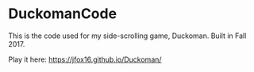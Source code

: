 # DuckomanCode
This is the code used for my side-scrolling game, Duckoman.
Built in Fall 2017.

Play it here: https://jfox16.github.io/Duckoman/
